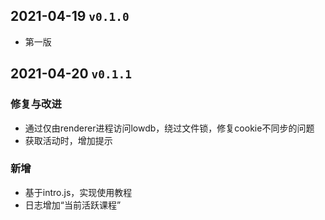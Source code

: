 ## 2021-04-19 `v0.1.0`
- 第一版

## 2021-04-20 `v0.1.1`
### 修复与改进
- 通过仅由renderer进程访问lowdb，绕过文件锁，修复cookie不同步的问题
- 获取活动时，增加提示

### 新增
- 基于intro.js，实现使用教程
- 日志增加“当前活跃课程”